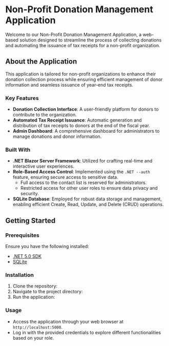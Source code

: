 # Non-Profit Donation Management Application

Welcome to our Non-Profit Donation Management Application, a web-based solution designed to streamline the process of collecting donations and automating the issuance of tax receipts for a non-profit organization.

## About the Application

This application is tailored for non-profit organizations to enhance their donation collection process while ensuring efficient management of donor information and seamless issuance of year-end tax receipts.

### Key Features

- **Donation Collection Interface**: A user-friendly platform for donors to contribute to the organization.
- **Automated Tax Receipt Issuance**: Automatic generation and distribution of tax receipts to donors at the end of the fiscal year.
- **Admin Dashboard**: A comprehensive dashboard for administrators to manage donations and donor information.

### Built With

- **.NET Blazor Server Framework**: Utilized for crafting real-time and interactive user experiences.
- **Role-Based Access Control**: Implemented using the `.NET --auth` feature, ensuring secure access to sensitive data.
  - Full access to the contact list is reserved for administrators.
  - Restricted access for other user roles to ensure data privacy and security.
- **SQLite Database**: Employed for robust data storage and management, enabling efficient Create, Read, Update, and Delete (CRUD) operations.

## Getting Started

### Prerequisites

Ensure you have the following installed:
- [.NET 5.0 SDK](https://dotnet.microsoft.com/download/dotnet/5.0)
- [SQLite](https://www.sqlite.org/download.html)

### Installation

1. Clone the repository:
2. Navigate to the project directory:
3. Run the application:

### Usage

- Access the application through your web browser at `http://localhost:5000`.
- Log in with the provided credentials to explore different functionalities based on your role.

